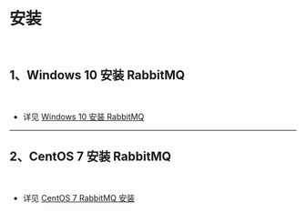 # 安装

<br/>

## 1、Windows 10 安装 RabbitMQ

<br/>

- 详见 [Windows 10 安装 RabbitMQ](https://yyscyber.github.io/development-environment-and-tools/33f957ea-1d3b-4bb1-a39f-6efd3bedd313)

----

## 2、CentOS 7 安装 RabbitMQ

<br/>

- 详见 [CentOS 7 RabbitMQ 安装](https://yyscyber.github.io/development-environment-and-tools/5a35ac4e-343d-491f-b9de-819ec8fc0d5f)